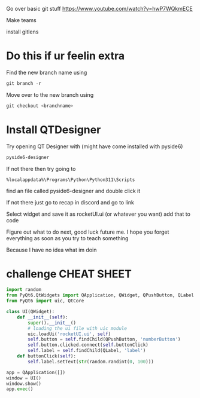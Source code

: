 Go over basic git stuff https://www.youtube.com/watch?v=hwP7WQkmECE 

Make teams

install gitlens

# Do this if ur feelin extra
Find the new branch name using
```powershell
git branch -r
```

Move over to the new branch using 
```powershell
git checkout <branchname>
```

# Install QTDesigner

Try opening QT Designer with (might have come installed with pyside6)
```powershell
pyside6-designer
```

If not there then try going to
```PATH
%localappdata%\Programs\Python\Python311\Scripts
```
find an file called pyside6-designer and double click it

If not there just go to recap in discord and go to link

Select widget and save it as rocketUI.ui (or whatever you want)
add that to code

Figure out what to do next, good luck future me. I hope you forget everything as soon as you try to teach something


Because I have no idea what im doin
# challenge CHEAT SHEET
```python cheat-code
import random
from PyQt6.QtWidgets import QApplication, QWidget, QPushButton, QLabel
from PyQt6 import uic, QtCore

class UI(QWidget):
    def __init__(self):
        super().__init__()
        # loading the ui file with uic module
        uic.loadUi('rocketUI.ui', self)
        self.button = self.findChild(QPushButton, 'numberButton')
        self.button.clicked.connect(self.buttonClick)
        self.label = self.findChild(QLabel, 'label')
    def buttonClick(self):
        self.label.setText(str(random.randint(0, 100)))

app = QApplication([])
window = UI()
window.show()
app.exec()
```
